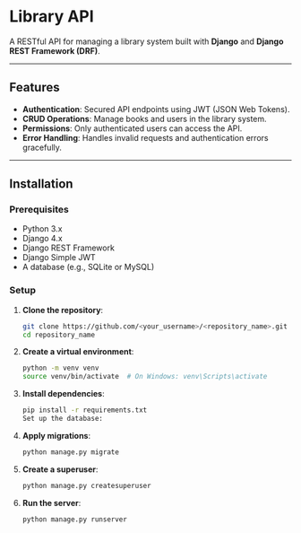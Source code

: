# Library API

A RESTful API for managing a library system built with **Django** and **Django REST Framework (DRF)**.

---

## Features
- **Authentication**: Secured API endpoints using JWT (JSON Web Tokens).
- **CRUD Operations**: Manage books and users in the library system.
- **Permissions**: Only authenticated users can access the API.
- **Error Handling**: Handles invalid requests and authentication errors gracefully.

---

## Installation

### Prerequisites
- Python 3.x
- Django 4.x
- Django REST Framework
- Django Simple JWT
- A database (e.g., SQLite or MySQL)

### Setup
1. **Clone the repository**:
   ```bash
   git clone https://github.com/<your_username>/<repository_name>.git
   cd repository_name
2. **Create a virtual environment**:

   ```bash
   python -m venv venv
   source venv/bin/activate  # On Windows: venv\Scripts\activate
3. **Install dependencies**:

   ```bash
   pip install -r requirements.txt
   Set up the database:

4. **Apply migrations**:
   ```bash
   python manage.py migrate
5. **Create a superuser**:
   ```bash
   python manage.py createsuperuser
6. **Run the server**:
   ```bash
   python manage.py runserver
